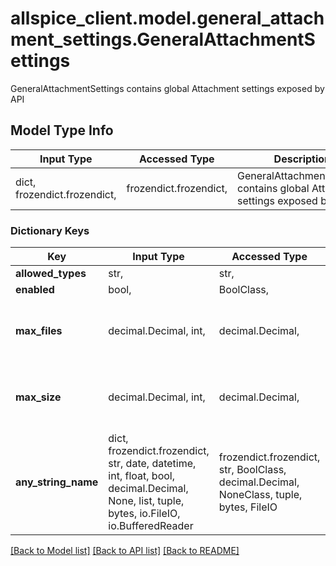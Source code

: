 # allspice_client.model.general_attachment_settings.GeneralAttachmentSettings

GeneralAttachmentSettings contains global Attachment settings exposed by API

## Model Type Info
Input Type | Accessed Type | Description | Notes
------------ | ------------- | ------------- | -------------
dict, frozendict.frozendict,  | frozendict.frozendict,  | GeneralAttachmentSettings contains global Attachment settings exposed by API | 

### Dictionary Keys
Key | Input Type | Accessed Type | Description | Notes
------------ | ------------- | ------------- | ------------- | -------------
**allowed_types** | str,  | str,  |  | [optional] 
**enabled** | bool,  | BoolClass,  |  | [optional] 
**max_files** | decimal.Decimal, int,  | decimal.Decimal,  |  | [optional] value must be a 64 bit integer
**max_size** | decimal.Decimal, int,  | decimal.Decimal,  |  | [optional] value must be a 64 bit integer
**any_string_name** | dict, frozendict.frozendict, str, date, datetime, int, float, bool, decimal.Decimal, None, list, tuple, bytes, io.FileIO, io.BufferedReader | frozendict.frozendict, str, BoolClass, decimal.Decimal, NoneClass, tuple, bytes, FileIO | any string name can be used but the value must be the correct type | [optional]

[[Back to Model list]](../../README.md#documentation-for-models) [[Back to API list]](../../README.md#documentation-for-api-endpoints) [[Back to README]](../../README.md)

